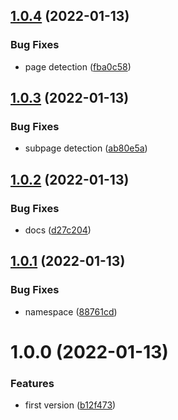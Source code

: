 ## [1.0.4](https://github.com/mauricerenck/pexels-image-field/compare/v1.0.3...v1.0.4) (2022-01-13)


### Bug Fixes

* page detection ([fba0c58](https://github.com/mauricerenck/pexels-image-field/commit/fba0c581a2c63b1e9b815e5a33e09e9b7e1ec45c))

## [1.0.3](https://github.com/mauricerenck/pexels-image-field/compare/v1.0.2...v1.0.3) (2022-01-13)


### Bug Fixes

* subpage detection ([ab80e5a](https://github.com/mauricerenck/pexels-image-field/commit/ab80e5aec7d1f652a70d5585201e3e8839fb94e6))

## [1.0.2](https://github.com/mauricerenck/pexels-image-field/compare/v1.0.1...v1.0.2) (2022-01-13)


### Bug Fixes

* docs ([d27c204](https://github.com/mauricerenck/pexels-image-field/commit/d27c204d3e730da754c7904c9183ec938fce42b1))

## [1.0.1](https://github.com/mauricerenck/pexels-image-field/compare/v1.0.0...v1.0.1) (2022-01-13)


### Bug Fixes

* namespace ([88761cd](https://github.com/mauricerenck/pexels-image-field/commit/88761cd212ca0b5ed802b5b9cbe899bd8857f82f))

# 1.0.0 (2022-01-13)


### Features

* first version ([b12f473](https://github.com/mauricerenck/pexels-image-field/commit/b12f4730581051fffba8dced2d85fc3898dfa6ea))
